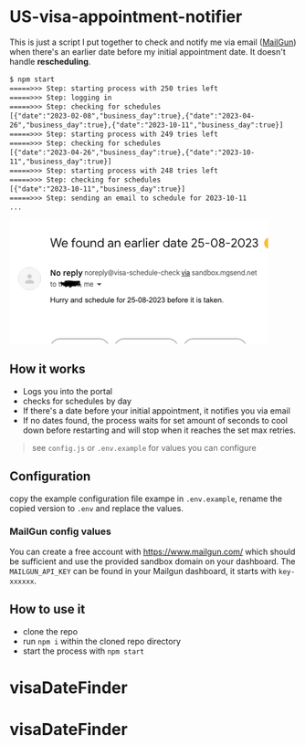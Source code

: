 # US-visa-appointment-notifier

This is just a script I put together to check and notify me via email ([MailGun](https://www.mailgun.com/)) when there's an earlier date before my initial appointment date. It doesn't handle **rescheduling**. 


```
$ npm start
=====>>> Step: starting process with 250 tries left
=====>>> Step: logging in
=====>>> Step: checking for schedules
[{"date":"2023-02-08","business_day":true},{"date":"2023-04-26","business_day":true},{"date":"2023-10-11","business_day":true}]
=====>>> Step: starting process with 249 tries left
=====>>> Step: checking for schedules
[{"date":"2023-04-26","business_day":true},{"date":"2023-10-11","business_day":true}]
=====>>> Step: starting process with 248 tries left
=====>>> Step: checking for schedules
[{"date":"2023-10-11","business_day":true}]
=====>>> Step: sending an email to schedule for 2023-10-11
...
```

![email notification sample](./email-screen-shot.png)


## How it works

* Logs you into the portal
* checks for schedules by day 
* If there's a date before your initial appointment, it notifies you via email
* If no dates found, the process waits for set amount of seconds to cool down before restarting and will stop when it reaches the set max retries.

> see `config.js` or `.env.example` for values you can configure

## Configuration

copy the example configuration file exampe in `.env.example`, rename the copied version to `.env` and replace the values.

### MailGun config values 

You can create a free account with https://www.mailgun.com/ which should be sufficient and use the provided sandbox domain on your dashboard. The `MAILGUN_API_KEY` can be found in your Mailgun dashboard, it starts with `key-xxxxxx`. 


## How to use it

* clone the repo 
* run `npm i` within the cloned repo directory
* start the process with `npm start`


# visaDateFinder
# visaDateFinder
